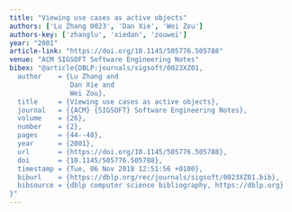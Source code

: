 ```yaml
---
title: "Viewing use cases as active objects"
authors: ['Lu Zhang 0023', 'Dan Xie', 'Wei Zou']
authors-key: ['zhanglu', 'xiedan', 'zouwei']
year: "2001"
article-link: "https://doi.org/10.1145/505776.505788"
venue: "ACM SIGSOFT Software Engineering Notes"
bibex: "@article{DBLP:journals/sigsoft/0023XZ01,
  author    = {Lu Zhang and
               Dan Xie and
               Wei Zou},
  title     = {Viewing use cases as active objects},
  journal   = {{ACM} {SIGSOFT} Software Engineering Notes},
  volume    = {26},
  number    = {2},
  pages     = {44--48},
  year      = {2001},
  url       = {https://doi.org/10.1145/505776.505788},
  doi       = {10.1145/505776.505788},
  timestamp = {Tue, 06 Nov 2018 12:51:56 +0100},
  biburl    = {https://dblp.org/rec/journals/sigsoft/0023XZ01.bib},
  bibsource = {dblp computer science bibliography, https://dblp.org}
}"
---
```

